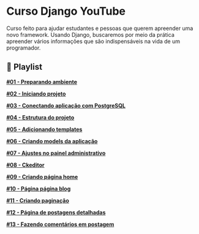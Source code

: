 # Curso Django YouTube

Curso feito para ajudar estudantes e pessoas que querem apreender uma novo framework. Usando Django, buscaremos por meio da prática apreender vários informações que são indispensáveis na vida de um programador. 

## 🎥 Playlist 

**[#01 - Preparando ambiente](https://www.youtube.com/watch?v=UVxtHjaT75Q&t=139s)**

**[#02 - Iniciando projeto ](https://youtu.be/HihkH3kBTUU)**

**[#03 - Conectando aplicação com PostgreSQL ](https://youtu.be/9OXV6qifHlU)**

**[#04 - Estrutura do projeto](https://youtu.be/742Ev2McamU)**

**[#05 - Adicionando templates](https://youtu.be/00ivmARPtGU)**

**[#06 - Criando models da aplicação](https://youtu.be/ySVq7SSem9o)**

**[#07 - Ajustes no painel administrativo](https://youtu.be/E-n_mmoZrtc)**

**[#08 - Ckeditor](https://youtu.be/PlzlZkbRyZk)**

**[#09 - Criando página home](https://youtu.be/n7CeavXAi1Y)**

**[#10 - Página página blog](https://youtu.be/HkUluOGsHE0)**

**[#11 - Criando paginação](https://youtu.be/wxY23dxwrwo)**

**[#12 - Página de postagens detalhadas](https://youtu.be/jvkTbT5b1B4)**

**[#13 - Fazendo comentários em postagem](https://youtu.be/-8ON8RJ0iv4)**
